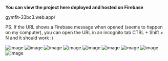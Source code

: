 **You can view the project here deployed and hosted on Firebase**

gymfit-33bc3.web.app/

PS. If the URL shows a Firebase message when opened (seems to happen on my computer), you can open the URL in an incognito tab CTRL + Shift + N and it should work :)

![image](https://github.com/user-attachments/assets/e6c4aae0-5d88-4393-b557-beb1cad84649)
![image](https://github.com/user-attachments/assets/89306559-5236-4d3c-82e5-bec952519261)
![image](https://github.com/user-attachments/assets/a7fe104d-dbad-48c6-a64c-e0af8a690d47)
![image](https://github.com/user-attachments/assets/76f0bc6a-5b7c-4086-9141-1a8fad591594)
![image](https://github.com/user-attachments/assets/9e36dbc4-148c-4304-a311-6dfde1a1b032)
![image](https://github.com/user-attachments/assets/3f9ec734-4cc6-4d14-9263-9081a8f8e34f)
![image](https://github.com/user-attachments/assets/68b62e4a-8a3d-442f-bb1a-b71a8b39dd97)
![image](https://github.com/user-attachments/assets/2f5895cb-dc04-4fe0-b88c-c16883264f46)
![image](https://github.com/user-attachments/assets/d3cca5e3-79d3-4d28-ae8d-007faf0cb023)


